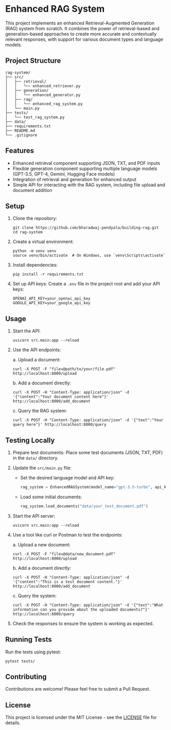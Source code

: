 # Enhanced RAG System

This project implements an enhanced Retrieval-Augmented Generation (RAG) system from scratch. It combines the power of retrieval-based and generation-based approaches to create more accurate and contextually relevant responses, with support for various document types and language models.

## Project Structure

```
rag-system/
├── src/
│   ├── retrieval/
│   │   └── enhanced_retriever.py
│   ├── generation/
│   │   └── enhanced_generator.py
│   ├── rag/
│   │   └── enhanced_rag_system.py
│   └── main.py
├── tests/
│   └── test_rag_system.py
├── data/
├── requirements.txt
├── README.md
└── .gitignore
```

## Features

- Enhanced retrieval component supporting JSON, TXT, and PDF inputs
- Flexible generation component supporting multiple language models (GPT-3.5, GPT-4, Gemini, Hugging Face models)
- Integration of retrieval and generation for enhanced output
- Simple API for interacting with the RAG system, including file upload and document addition

## Setup

1. Clone the repository:
   ```
   git clone https://github.com/bharadwaj-pendyala/building-rag.git
   cd rag-system
   ```

2. Create a virtual environment:
   ```
   python -m venv venv
   source venv/bin/activate  # On Windows, use `venv\Scripts\activate`
   ```

3. Install dependencies:
   ```
   pip install -r requirements.txt
   ```

4. Set up API keys:
   Create a `.env` file in the project root and add your API keys:
   ```
   OPENAI_API_KEY=your_openai_api_key
   GOOGLE_API_KEY=your_google_api_key
   ```

## Usage

1. Start the API:
   ```
   uvicorn src.main:app --reload
   ```

2. Use the API endpoints:

   a. Upload a document:
   ```
   curl -X POST -F "file=@path/to/your/file.pdf" http://localhost:8000/upload
   ```

   b. Add a document directly:
   ```
   curl -X POST -H "Content-Type: application/json" -d '{"content":"Your document content here"}' http://localhost:8000/add_document
   ```

   c. Query the RAG system:
   ```
   curl -X POST -H "Content-Type: application/json" -d '{"text":"Your query here"}' http://localhost:8000/query
   ```

## Testing Locally

1. Prepare test documents:
   Place some test documents (JSON, TXT, PDF) in the `data/` directory.

2. Update the `src/main.py` file:
   - Set the desired language model and API key:
     ```python
     rag_system = EnhancedRAGSystem(model_name="gpt-3.5-turbo", api_key=os.getenv("OPENAI_API_KEY"))
     ```
   - Load some initial documents:
     ```python
     rag_system.load_documents("data/your_test_document.pdf")
     ```

3. Start the API server:
   ```
   uvicorn src.main:app --reload
   ```

4. Use a tool like curl or Postman to test the endpoints:

   a. Upload a new document:
   ```
   curl -X POST -F "file=@data/new_document.pdf" http://localhost:8000/upload
   ```

   b. Add a document directly:
   ```
   curl -X POST -H "Content-Type: application/json" -d '{"content":"This is a test document content."}' http://localhost:8000/add_document
   ```

   c. Query the system:
   ```
   curl -X POST -H "Content-Type: application/json" -d '{"text":"What information can you provide about the uploaded documents?"}' http://localhost:8000/query
   ```

5. Check the responses to ensure the system is working as expected.

## Running Tests

Run the tests using pytest:
```
pytest tests/
```

## Contributing

Contributions are welcome! Please feel free to submit a Pull Request.

## License

This project is licensed under the MIT License - see the [LICENSE](LICENSE) file for details.